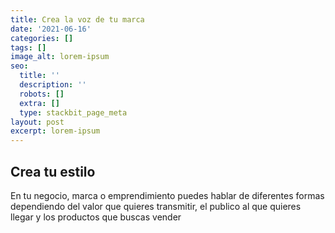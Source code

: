 ```yaml
---
title: Crea la voz de tu marca
date: '2021-06-16'
categories: []
tags: []
image_alt: lorem-ipsum
seo:
  title: ''
  description: ''
  robots: []
  extra: []
  type: stackbit_page_meta
layout: post
excerpt: lorem-ipsum
---
```

## Crea tu estilo

En tu negocio, marca o emprendimiento puedes hablar de diferentes formas dependiendo del valor que quieres transmitir, el publico al que quieres llegar y los productos que buscas vender
